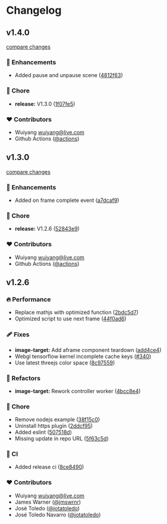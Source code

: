 # Changelog


## v1.4.0

[compare changes](https://github.com/wuiyang/mind-ar-js/compare/v1.3.0...v1.4.0)

### 🚀 Enhancements

- Added pause and unpause scene ([4812f63](https://github.com/wuiyang/mind-ar-js/commit/4812f63))

### 🏡 Chore

- **release:** V1.3.0 ([1f07fe5](https://github.com/wuiyang/mind-ar-js/commit/1f07fe5))

### ❤️ Contributors

- Wuiyang <wuiyang@live.com>
- Github Actions ([@actions](https://github.com/actions))

## v1.3.0

[compare changes](https://github.com/wuiyang/mind-ar-js/compare/v1.2.6...v1.3.0)

### 🚀 Enhancements

- Added on frame complete event ([a7dcaf9](https://github.com/wuiyang/mind-ar-js/commit/a7dcaf9))

### 🏡 Chore

- **release:** V1.2.6 ([52843e9](https://github.com/wuiyang/mind-ar-js/commit/52843e9))

### ❤️ Contributors

- Wuiyang <wuiyang@live.com>
- Github Actions ([@actions](https://github.com/actions))

## v1.2.6


### 🔥 Performance

- Replace mathjs with optimized function ([2bdc5d7](https://github.com/wuiyang/mind-ar-js/commit/2bdc5d7))
- Optimized script to use next frame ([44f0ad6](https://github.com/wuiyang/mind-ar-js/commit/44f0ad6))

### 🩹 Fixes

- **image-target:** Add aframe component teardown ([add4ce4](https://github.com/wuiyang/mind-ar-js/commit/add4ce4))
- Webgl tensorflow kernel incomplete cache keys ([#340](https://github.com/wuiyang/mind-ar-js/pull/340))
- Use latest threejs color space ([8c97559](https://github.com/wuiyang/mind-ar-js/commit/8c97559))

### 💅 Refactors

- **image-target:** Rework controller worker ([4bcc8e4](https://github.com/wuiyang/mind-ar-js/commit/4bcc8e4))

### 🏡 Chore

- Remove nodejs example ([38f15c0](https://github.com/wuiyang/mind-ar-js/commit/38f15c0))
- Uninstall https plugin ([2ddcf95](https://github.com/wuiyang/mind-ar-js/commit/2ddcf95))
- Added eslint ([507518d](https://github.com/wuiyang/mind-ar-js/commit/507518d))
- Missing update in repo URL ([5f63c5d](https://github.com/wuiyang/mind-ar-js/commit/5f63c5d))

### 🤖 CI

- Added release ci ([8ce8490](https://github.com/wuiyang/mind-ar-js/commit/8ce8490))

### ❤️ Contributors

- Wuiyang <wuiyang@live.com>
- James Warner ([@jmswrnr](https://github.com/jmswrnr))
- José Toledo ([@jotatoledo](https://github.com/jotatoledo))
- José Toledo Navarro ([@jotatoledo](https://github.com/jotatoledo))


